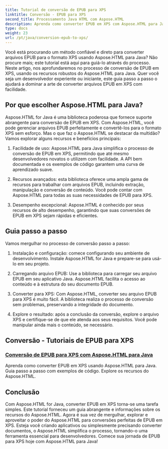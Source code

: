 ```yaml
---
title: Tutorial de conversão de EPUB para XPS
linktitle: Conversão - EPUB para XPS
second_title: Processamento Java HTML com Aspose.HTML
description: Aprenda como converter EPUB em XPS com Aspose.HTML para Java. Obtenha um guia passo a passo e exemplos de código, explorando os recursos do Aspose.HTML nestes tutoriais.
type: docs
weight: 23
url: /pt/java/conversion-epub-to-xps/
---
```


Você está procurando um método confiável e direto para converter arquivos EPUB para o formato XPS usando Aspose.HTML para Java? Não procure mais; este tutorial está aqui para guiá-lo através do processo. Neste artigo, nos aprofundaremos no processo de conversão de EPUB em XPS, usando os recursos robustos do Aspose.HTML para Java. Quer você seja um desenvolvedor experiente ou iniciante, este guia passo a passo o ajudará a dominar a arte de converter arquivos EPUB em XPS com facilidade.

## Por que escolher Aspose.HTML para Java?

Aspose.HTML for Java é uma biblioteca poderosa que fornece suporte abrangente para conversão de EPUB em XPS. Com Aspose.HTML, você pode gerenciar arquivos EPUB perfeitamente e convertê-los para o formato XPS sem esforço. Mas o que faz o Aspose.HTML se destacar da multidão? Vamos explorar alguns recursos e benefícios principais:

1. Facilidade de uso: Aspose.HTML para Java simplifica o processo de conversão de EPUB em XPS, permitindo que até mesmo desenvolvedores novatos o utilizem com facilidade. A API bem documentada e os exemplos de código garantem uma curva de aprendizado suave.

2. Recursos avançados: esta biblioteca oferece uma ampla gama de recursos para trabalhar com arquivos EPUB, incluindo extração, manipulação e conversão de conteúdo. Você pode contar com Aspose.HTML para todas as suas necessidades de EPUB para XPS.

3. Desempenho excepcional: Aspose.HTML é conhecido por seus recursos de alto desempenho, garantindo que suas conversões de EPUB em XPS sejam rápidas e eficientes.

## Guia passo a passo

Vamos mergulhar no processo de conversão passo a passo:

1. Instalação e configuração: comece configurando seu ambiente de desenvolvimento. Instale Aspose.HTML for Java e prepare-se para usá-lo em seu projeto.

2. Carregando arquivo EPUB: Use a biblioteca para carregar seu arquivo EPUB em seu aplicativo Java. Aspose.HTML facilita o acesso ao conteúdo e à estrutura do seu documento EPUB.

3. Converter para XPS: Com Aspose.HTML, converter seu arquivo EPUB para XPS é muito fácil. A biblioteca realiza o processo de conversão sem problemas, preservando a integridade do documento.

4. Explore o resultado: após a conclusão da conversão, explore o arquivo XPS e certifique-se de que ele atenda aos seus requisitos. Você pode manipular ainda mais o conteúdo, se necessário.

## Conversão - Tutoriais de EPUB para XPS
### [Conversão de EPUB para XPS com Aspose.HTML para Java](./convert-epub-to-xps/)
Aprenda como converter EPUB em XPS usando Aspose.HTML para Java. Guia passo a passo com exemplos de código. Explore os recursos do Aspose.HTML.

## Conclusão

Com Aspose.HTML for Java, converter EPUB em XPS torna-se uma tarefa simples. Este tutorial forneceu um guia abrangente e informações sobre os recursos do Aspose.HTML. Agora é sua vez de mergulhar, explorar e aproveitar o poder do Aspose.HTML para conversões perfeitas de EPUB em XPS. Esteja você criando aplicativos ou simplesmente precisando converter documentos, o Aspose.HTML simplifica o processo, tornando-o uma ferramenta essencial para desenvolvedores. Comece sua jornada de EPUB para XPS hoje com Aspose.HTML para Java!
